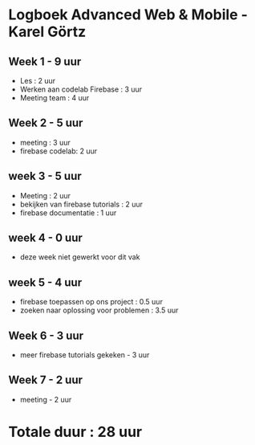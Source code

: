 # Logboek Advanced Web & Mobile - Karel Görtz
## Week 1 - 9 uur
* Les : 2 uur
* Werken aan codelab Firebase : 3 uur
* Meeting team : 4 uur

## Week 2 - 5 uur
* meeting : 3 uur
* firebase codelab: 2 uur 

## week 3 - 5 uur
* Meeting : 2 uur
* bekijken van firebase tutorials : 2 uur
* firebase documentatie : 1 uur

## week 4 - 0 uur
* deze week niet gewerkt voor dit vak

## week 5 - 4 uur
* firebase toepassen op ons project : 0.5 uur
* zoeken naar oplossing voor problemen : 3.5 uur

## Week 6 - 3 uur
* meer firebase tutorials gekeken - 3 uur

## Week 7 - 2 uur
* meeting - 2 uur 

# Totale duur : 28 uur
